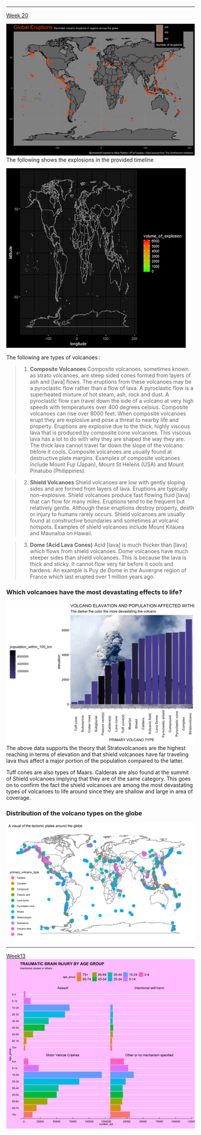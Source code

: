 

------
[Week 20](https://github.com/okothchristopher/tidy_tuesday_data_exploration/blob/master/2020_week_20_volcano_erruptions)

![Global Distribution of volcanoes](https://github.com/okothchristopher/tidy_tuesday_data_exploration/blob/master/2020_week_20_volcano_erruptions/volcanos_across_the_globe.png)
 The following shows the explosions in the provided timeline 
 
![VolcanoGIF](https://github.com/okothchristopher/tidy_tuesday_data_exploration/blob/master/2020_week_20_volcano_erruptions/erruptions.gif)

The following are types of volcanoes :
>1. **Composite Volcanoes**
Composite volcanoes, sometimes known as strato volcanoes, are steep sided cones formed from layers of ash and [lava] flows. The eruptions from these volcanoes may be a pyroclastic flow rather than a flow of lava. A pyroclastic flow is a superheated mixture of hot steam, ash, rock and dust. A pyroclastic flow can travel down the side of a volcano at very high speeds with temperatures over 400 degrees celsius. Composite volcanoes can rise over 8000 feet.
When composite volcanoes erupt they are explosive and pose a threat to nearby life and property. Eruptions are explosive due to the thick, highly viscous lava that is produced by composite cone volcanoes. This viscous lava has a lot to do with why they are shaped the way they are. The thick lava cannot travel far down the slope of the volcano before it cools.
Composite volcanoes are usually found at destructive plate margins. Examples of composite volcanoes include Mount Fuji (Japan), Mount St Helens (USA) and Mount Pinatubo (Philippines).


>2. **Shield Volcanoes**
Shield volcanoes are low with gently sloping sides and are formed from layers of lava. Eruptions are typically non-explosive. Shield volcanoes produce fast flowing fluid [lava] that can flow for many miles. Eruptions tend to be frequent but relatively gentle. Although these eruptions destroy property, death or injury to humans rarely occurs.
Shield volcanoes are usually found at constructive boundaries and sometimes at volcanic hotspots. Examples of shield volcanoes include Mount Kilauea and Maunaloa on Hawaii.

>3. **Dome (Acid Lava Cones)**
Acid [lava] is much thicker than [lava] which flows from shield volcanoes. Dome volcanoes have much steeper sides than shield volcanoes. This is because the lava is thick and sticky. It cannot flow very far before it cools and hardens. An example is Puy de Dome in the Auvergne region of France which last erupted over 1 million years ago.

### Which volcanoes have the most devastating effects to life?
![Volcano_Primary_Types](https://github.com/okothchristopher/tidy_tuesday_data_exploration/blob/master/2020_week_20_volcano_erruptions/volcano_by_elavation.png)
The above data supports the theory that Stratovolcanoes are the highest reaching in terms of elevation and that shield volcanoes have far traveling lava thus affect a major portion of the population compared to the latter. 

Tuff cones are also types of Maars. Calderas are also found at the summit of Shield volcanoes implying that they are of the same category. This goes on to confirm the fact the shield volcanoes are among the most devastating types of volcanoes to life around since they are shallow and large in area of coverage. 

### Distribution of the volcano types on the globe 

![VolcanoGIF](https://github.com/okothchristopher/tidy_tuesday_data_exploration/blob/master/2020_week_20_volcano_erruptions/tectonic_plates_across_the_globe.png)

-----

[Week13](https://github.com/okothchristopher/tidy_tuesday_data_exploration/tree/master/2020_week_13_TBI)
![Brain Injury plot](https://github.com/okothchristopher/tidy_tuesday_data_exploration/blob/master/2020_week_13_TBI/traumatic_brain_injury_by_age_intentional_causes_and_others.png)
